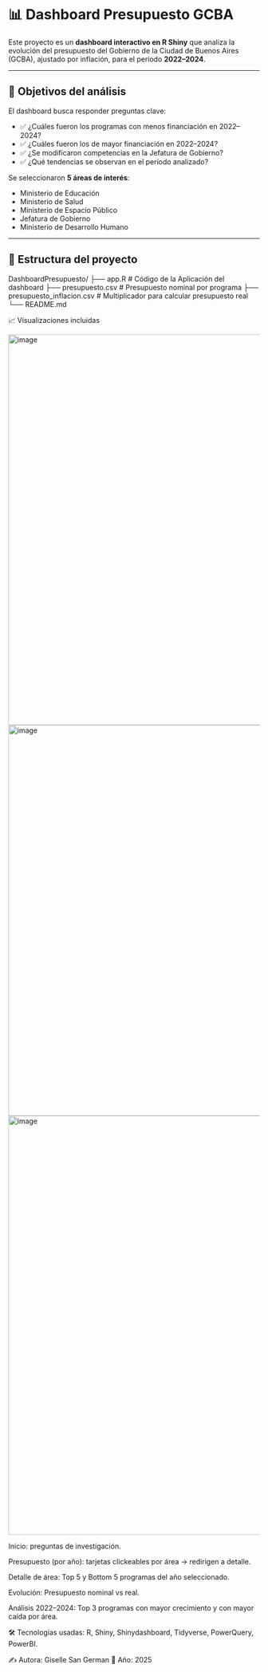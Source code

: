 # 📊 Dashboard Presupuesto GCBA

Este proyecto es un **dashboard interactivo en R Shiny** que analiza la evolución del presupuesto del Gobierno de la Ciudad de Buenos Aires (GCBA), ajustado por inflación, para el período **2022–2024**.

---

## 📌 Objetivos del análisis

El dashboard busca responder preguntas clave:

- ✅ ¿Cuáles fueron los programas con menos financiación en 2022–2024?  
- ✅ ¿Cuáles fueron los de mayor financiación en 2022–2024?  
- ✅ ¿Se modificaron competencias en la Jefatura de Gobierno?  
- ✅ ¿Qué tendencias se observan en el período analizado?  

Se seleccionaron **5 áreas de interés**:
- Ministerio de Educación  
- Ministerio de Salud  
- Ministerio de Espacio Público  
- Jefatura de Gobierno  
- Ministerio de Desarrollo Humano  

---

## 📂 Estructura del proyecto
DashboardPresupuesto/
├── app.R # Código de la Aplicación del dashboard
├── presupuesto.csv # Presupuesto nominal por programa
├── presupuesto_inflacion.csv # Multiplicador para calcular presupuesto real
└── README.md

📈 Visualizaciones incluidas

<img width="986" height="784" alt="image" src="https://github.com/user-attachments/assets/1bc3eb8c-9702-4357-997b-4f40a1462524" />

<img width="1338" height="784" alt="image" src="https://github.com/user-attachments/assets/c804c482-22db-4518-aa13-c2f1a9f4f8db" />

<img width="1678" height="841" alt="image" src="https://github.com/user-attachments/assets/fab2f3df-8d42-4ce8-ad4a-a4fb2895344d" />


Inicio: preguntas de investigación.

Presupuesto (por año): tarjetas clickeables por área → redirigen a detalle.

Detalle de área: Top 5 y Bottom 5 programas del año seleccionado.

Evolución: Presupuesto nominal vs real.

Análisis 2022–2024: Top 3 programas con mayor crecimiento y con mayor caída por área.

🛠️ Tecnologías usadas: R, Shiny, Shinydashboard, Tidyverse, PowerQuery, PowerBI. 

✍️ Autora: Giselle San German
📅 Año: 2025
